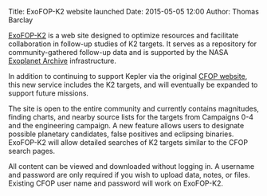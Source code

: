 Title: ExoFOP-K2 website launched
Date: 2015-05-05 12:00
Author: Thomas Barclay

[ExoFOP-K2](https://cfop.ipac.caltech.edu/k2/) is a web site designed to optimize resources and facilitate collaboration in follow-up studies of K2 targets. It serves as a repository for community-gathered follow-up data and is supported by the NASA [Exoplanet Archive](http://exoplanetarchive.ipac.caltech.edu/index.html) infrastructure.

In addition to continuing to support Kepler via the original [CFOP website](https://cfop.ipac.caltech.edu/home/), this new service includes the K2 targets, and will eventually be expanded to support future missions.

The site is open to the entire community and currently contains magnitudes, finding charts, and nearby source lists for the targets from Campaigns 0-4 and the engineering campaign. A new feature allows users to designate possible planetary candidates, false positives and eclipsing binaries. ExoFOP-K2 will allow detailed searches of K2 targets similar to the CFOP search pages.

All content can be viewed and downloaded without logging in. A username and password are only required if you wish to upload data, notes, or files. Existing CFOP user name and password will work on ExoFOP-K2.